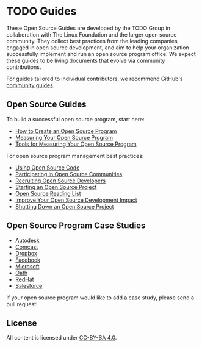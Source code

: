 # TODO Guides

These Open Source Guides are developed by the TODO Group in collaboration with The Linux Foundation and the larger open source community. They collect best practices from the leading companies engaged in open source development, and aim to help your organization successfully implement and run an open source program office. We expect these guides to be living documents that evolve via community contributions. 

For guides tailored to individual contributors, we recommend GitHub's [community guides](https://github.com/github/opensource.guide). 

## Open Source Guides

To build a successful open source program, start here:

* [How to Create an Open Source Program](creating-an-open-source-program.md)
* [Measuring Your Open Source Program](measuring-your-open-source-program.md)
* [Tools for Measuring Your Open Source Program](tools-for-managing-open-source-programs.md)

For open source program management best practices:

* [Using Open Source Code](using-open-source.md)
* [Participating in Open Source Communities](participating-in-open-source.md)
* [Recruiting Open Source Developers](recruiting-developers.md)
* [Starting an Open Source Project](starting-an-open-source-project.md)
* [Open Source Reading List](open-source-reading-list.md)
* [Improve Your Open Source Development Impact](improve-open-source-dev-impact.md)
* [Shutting Down an Open Source Project](shutting-down-an-open-source-project.md)

## Open Source Program Case Studies

* [Autodesk](casestudies/autodesk.md)
* [Comcast](casestudies/comcast.md)
* [Dropbox](casestudies/dropbox.md)
* [Facebook](casestudies/facebook.md)
* [Microsoft](casestudies/microsoft.md)
* [Oath](casestudies/oath.md)
* [RedHat](casestudies/redhat.md)
* [Salesforce](casestudies/salesforce.md)

If your open source program would like to add a case study, please send a pull request!

## License

All content is licensed under [CC-BY-SA 4.0](https://creativecommons.org/licenses/by-sa/4.0/).
